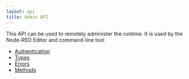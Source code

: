 ```yaml
---
layout: api
title: Admin API
---
```


This API can be used to remotely administer the runtime. It is used by the Node-RED
Editor and command-line tool

- [Authentication](/docs/api/admin/oauth.html)
- [Types](/docs/api/admin/types.html)
- [Errors](/docs/api/admin/errors.html)
- [Methods](/docs/api/admin/methods)

